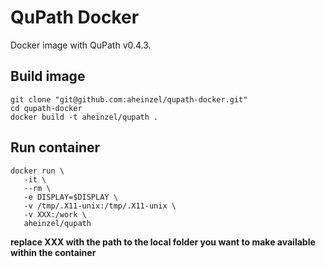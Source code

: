 # QuPath Docker

Docker image with QuPath v0.4.3.

## Build image
```
git clone "git@github.com:aheinzel/qupath-docker.git"
cd qupath-docker
docker build -t aheinzel/qupath .
```

## Run container
```
docker run \
   -it \
   --rm \
   -e DISPLAY=$DISPLAY \
   -v /tmp/.X11-unix:/tmp/.X11-unix \
   -v XXX:/work \
   aheinzel/qupath
```
**replace XXX with the path to the local folder you want to make available within the container**
